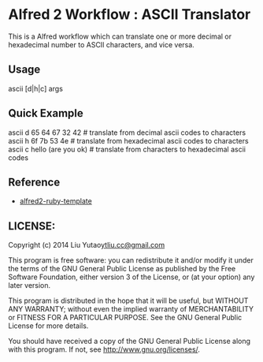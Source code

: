 # Alfred 2 Workflow : ASCII Translator

This is a Alfred workflow which can translate one or more decimal or hexadecimal number to ASCII characters, and vice versa.

## Usage

ascii [d|h|c] args

## Quick Example

ascii d 65 64 67 32 42      # translate from decimal ascii codes to characters
ascii h 6f 7b 53 4e         # translate from hexadecimal ascii codes to characters
ascii c hello (are you ok)  # translate from characters to hexadecimal ascii codes

## Reference

* [alfred2-ruby-template]( https://github.com/zhaocai/alfred2-ruby-template)

## LICENSE:

Copyright (c) 2014 Liu Yutao<ytliu.cc@gmail.com>

This program is free software: you can redistribute it and/or modify it under
the terms of the GNU General Public License as published by the Free Software
Foundation, either version 3 of the License, or (at your option)
any later version.

This program is distributed in the hope that it will be useful, but WITHOUT
ANY WARRANTY; without even the implied warranty of MERCHANTABILITY or FITNESS
FOR A PARTICULAR PURPOSE. See the GNU General Public License for more details.

You should have received a copy of the GNU General Public License along with
this program. If not, see <http://www.gnu.org/licenses/>.


[gembundler]: http://gembundler.com/


